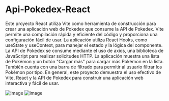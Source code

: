 # Api-Pokedex-React
Este proyecto React utiliza Vite como herramienta de construcción para crear una aplicación web de Pokedex que consume la API de Pokedex. Vite permite una compilación rápida y eficiente del código y proporciona una configuración fácil de usar. La aplicación utiliza React Hooks, como useState y useContext, para manejar el estado y la lógica del componente. La API de Pokedex se consume mediante el uso de axios, una biblioteca de JavaScript para realizar solicitudes HTTP. La aplicación muestra una lista de Pokémon y un botón "Cargar más" para cargar más Pokémon en la lista. También cuenta con una barra de filtrado para permitir al usuario filtrar los Pokémon por tipo. En general, este proyecto demuestra el uso efectivo de Vite, React y la API de Pokedex para construir una aplicación web interactiva y fácil de usar.

![image](https://user-images.githubusercontent.com/107701223/228610850-9b6956b3-93f0-4f4d-b98e-4ac59470e196.png)
![image](https://user-images.githubusercontent.com/107701223/228610897-5e7e2bb4-3e4d-4157-b793-1fccefa1bcfa.png)
